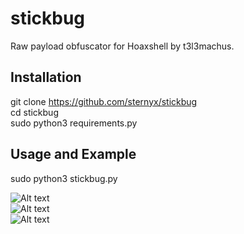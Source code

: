 # stickbug
Raw payload obfuscator for Hoaxshell by t3l3machus.

## Installation ##

git clone https://github.com/sternyx/stickbug <br />
cd stickbug <br />
sudo python3 requirements.py <br />

## Usage and Example ##
sudo python3 stickbug.py<br />

![Alt text](https://github.com/sternyx/stickbug/blob/main/Images/stickbug%20init.png)<br />
![Alt text](https://github.com/sternyx/stickbug/blob/main/Images/windows%20init.png)<br />
![Alt text](https://github.com/sternyx/stickbug/blob/main/Images/hoaxshell%20tmux.png)

